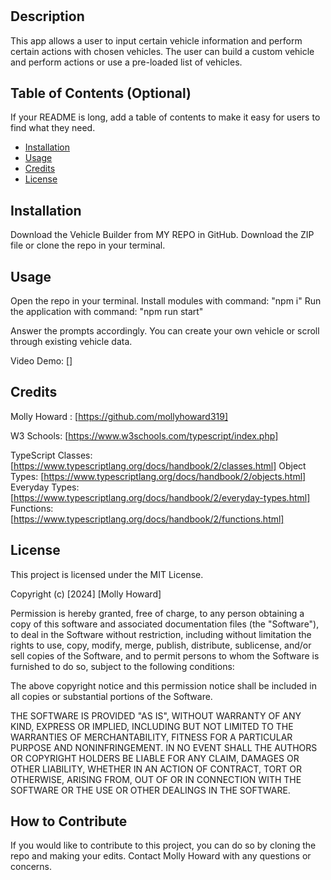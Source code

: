 # <VehicleBuilder>

## Description

This app allows a user to input certain vehicle information and perform certain actions with chosen vehicles. The user can build a custom vehicle and perform actions or use a pre-loaded list of vehicles.

## Table of Contents (Optional)

If your README is long, add a table of contents to make it easy for users to find what they need.

- [Installation](#installation)
- [Usage](#usage)
- [Credits](#credits)
- [License](#license)

## Installation

Download the Vehicle Builder from MY REPO in GitHub. Download the ZIP file or clone the repo in your terminal. 

## Usage

Open the repo in your terminal.
Install modules with command: "npm i"
Run the application with command: "npm run start"

Answer the prompts accordingly. You can create your own vehicle or scroll through existing vehicle data. 

Video Demo: []

## Credits

Molly Howard : [https://github.com/mollyhoward319]

W3 Schools: [https://www.w3schools.com/typescript/index.php]

TypeScript 
    Classes:[https://www.typescriptlang.org/docs/handbook/2/classes.html]
    Object Types: [https://www.typescriptlang.org/docs/handbook/2/objects.html]
    Everyday Types: [https://www.typescriptlang.org/docs/handbook/2/everyday-types.html] 
    Functions: [https://www.typescriptlang.org/docs/handbook/2/functions.html]


## License

This project is licensed under the MIT License.

Copyright (c) [2024] [Molly Howard]

Permission is hereby granted, free of charge, to any person obtaining a copy of this software and associated documentation files (the "Software"), to deal in the Software without restriction, including without limitation the rights to use, copy, modify, merge, publish, distribute, sublicense, and/or sell copies of the Software, and to permit persons to whom the Software is furnished to do so, subject to the following conditions:

The above copyright notice and this permission notice shall be included in all copies or substantial portions of the Software.

THE SOFTWARE IS PROVIDED "AS IS", WITHOUT WARRANTY OF ANY KIND, EXPRESS OR IMPLIED, INCLUDING BUT NOT LIMITED TO THE WARRANTIES OF MERCHANTABILITY, FITNESS FOR A PARTICULAR PURPOSE AND NONINFRINGEMENT. IN NO EVENT SHALL THE AUTHORS OR COPYRIGHT HOLDERS BE LIABLE FOR ANY CLAIM, DAMAGES OR OTHER LIABILITY, WHETHER IN AN ACTION OF CONTRACT, TORT OR OTHERWISE, ARISING FROM, OUT OF OR IN CONNECTION WITH THE SOFTWARE OR THE USE OR OTHER DEALINGS IN THE SOFTWARE.



## How to Contribute

If you would like to contribute to this project, you can do so by cloning the repo and making your edits. Contact Molly Howard with any questions or concerns.

